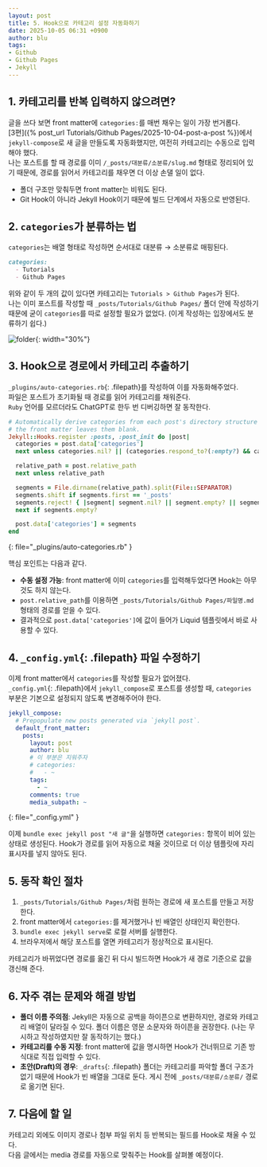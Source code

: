 ```yaml
---
layout: post
title: 5. Hook으로 카테고리 설정 자동화하기
date: 2025-10-05 06:31 +0900
author: blu
tags:
- Github
- Github Pages
- Jekyll
---
```


## 1. 카테고리를 반복 입력하지 않으려면?

글을 쓰다 보면 front matter에 `categories:`를 매번 채우는 일이 가장 번거롭다.  
[3편]({% post_url Tutorials/Github Pages/2025-10-04-post-a-post %})에서 `jekyll-compose`로 새 글을 만들도록 자동화했지만, 여전히 카테고리는 수동으로 입력해야 했다.  
나는 포스트를 할 때 경로를 이미 `/_posts/대분류/소분류/slug.md` 형태로 정리되어 있기 때문에, 경로를 읽어서 카테고리를 채우면 더 이상 손댈 일이 없다.

- 폴더 구조만 맞춰두면 front matter는 비워도 된다.
- Git Hook이 아니라 Jekyll Hook이기 때문에 빌드 단계에서 자동으로 반영된다.

## 2. `categories`가 분류하는 법

`categories`는 배열 형태로 작성하면 순서대로 대분류 → 소분류로 매핑된다.

```markdown
categories:
  - Tutorials
  - Github Pages
```

위와 같이 두 개의 값이 있다면 카테고리는 `Tutorials > Github Pages`가 된다.  
나는 이미 포스트를 작성할 때 `_posts/Tutorials/Github Pages/` 폴더 안에 작성하기 때문에 굳이 `categories`를 따로 설정할 필요가 없었다. (이게 작성하는 입장에서도 분류하기 쉽다.)

![folder](image.png){: width="30%"}

## 3. Hook으로 경로에서 카테고리 추출하기

`_plugins/auto-categories.rb`{: .filepath}를 작성하여 이를 자동화해주었다.  
파일은 포스트가 초기화될 때 경로를 읽어 카테고리를 채워준다.  
`Ruby` 언어를 모르더라도 ChatGPT로 한두 번 디버깅하면 잘 동작한다.

~~~ruby
# Automatically derive categories from each post's directory structure when
# the front matter leaves them blank.
Jekyll::Hooks.register :posts, :post_init do |post|
  categories = post.data['categories']
  next unless categories.nil? || (categories.respond_to?(:empty?) && categories.empty?)

  relative_path = post.relative_path
  next unless relative_path

  segments = File.dirname(relative_path).split(File::SEPARATOR)
  segments.shift if segments.first == '_posts'
  segments.reject! { |segment| segment.nil? || segment.empty? || segment == '.' }
  next if segments.empty?

  post.data['categories'] = segments
end
~~~
{: file="_plugins/auto-categories.rb" }

핵심 포인트는 다음과 같다.

- **수동 설정 가능**: front matter에 이미 `categories`를 입력해두었다면 Hook는 아무 것도 하지 않는다.
- `post.relative_path`를 이용하면 `_posts/Tutorials/Github Pages/파일명.md` 형태의 경로를 얻을 수 있다.
- 결과적으로 `post.data['categories']`에 값이 들어가 Liquid 템플릿에서 바로 사용할 수 있다.

## 4. `_config.yml`{: .filepath} 파일 수정하기

이제 front matter에서 `categories`를 작성할 필요가 없어졌다.  
`_config.yml`{: .filepath}에서 `jekyll_compose`로 포스트를 생성할 때, `categories` 부분은 기본으로 설정되지 않도록 변경해주어야 한다.

~~~yaml
jekyll_compose:
  # Prepopulate new posts generated via `jekyll post`.
  default_front_matter:
    posts:
      layout: post
      author: blu
      # 이 부분은 지워주자
      # categories:
      #   - ~
      tags:
        - ~
      comments: true
      media_subpath: ~
~~~
{: file="_config.yml" }

이제 `bundle exec jekyll post "새 글"`을 실행하면 `categories:` 항목이 비어 있는 상태로 생성된다.  Hook가 경로를 읽어 자동으로 채울 것이므로 더 이상 템플릿에 자리 표시자를 넣지 않아도 된다.

## 5. 동작 확인 절차

1. `_posts/Tutorials/Github Pages/`처럼 원하는 경로에 새 포스트를 만들고 저장한다.
2. front matter에서 `categories:`를 제거했거나 빈 배열인 상태인지 확인한다.
3. `bundle exec jekyll serve`로 로컬 서버를 실행한다.
4. 브라우저에서 해당 포스트를 열면 카테고리가 정상적으로 표시된다.

카테고리가 바뀌었다면 경로를 옮긴 뒤 다시 빌드하면 Hook가 새 경로 기준으로 값을 갱신해 준다.

## 6. 자주 겪는 문제와 해결 방법

- **폴더 이름 주의점**: Jekyll은 자동으로 공백을 하이픈으로 변환하지만, 경로와 카테고리 배열이 달라질 수 있다. 폴더 이름은 영문 소문자와 하이픈을 권장한다. (나는 무시하고 작성하였지만 잘 동작하기는 했다.)
- **카테고리를 수동 지정**: front matter에 값을 명시하면 Hook가 건너뛰므로 기존 방식대로 직접 입력할 수 있다.
- **초안(Draft)의 경우**: `_drafts`{: .filepath} 폴더는 카테고리를 파악할 폴더 구조가 없기 때문에 Hook가 빈 배열을 그대로 둔다. 게시 전에 `_posts/대분류/소분류/` 경로로 옮기면 된다.

## 7. 다음에 할 일

카테고리 외에도 이미지 경로나 첨부 파일 위치 등 반복되는 필드를 Hook로 채울 수 있다.  
다음 글에서는 media 경로를 자동으로 맞춰주는 Hook를 살펴볼 예정이다.

